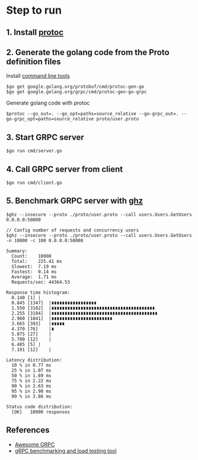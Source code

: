 # Step to run

## 1. Install [protoc](https://grpc.io/docs/protoc-installation/)

## 2. Generate the golang code from the Proto definition files

Install [command line tools](https://grpc.io/docs/languages/go/quickstart/)
```
$go get google.golang.org/protobuf/cmd/protoc-gen-go
$go get google.golang.org/grpc/cmd/protoc-gen-go-grpc
```

Generate golang code with protoc
```
$protoc --go_out=. --go_opt=paths=source_relative --go-grpc_out=. --go-grpc_opt=paths=source_relative proto/user.proto
```

## 3. Start GRPC server
```
$go run cmd/server.go
```

## 4. Call GRPC server from client
```
$go run cmd/client.go
```

## 5. Benchmark GRPC server with [ghz](https://ghz.sh/)
```
$ghz --insecure --proto ./proto/user.proto --call users.Users.GetUsers 0.0.0.0:50000

// Config number of requests and concurrency users
$ghz --insecure --proto ./proto/user.proto --call users.Users.GetUsers -n 10000 -c 100 0.0.0.0:50000

Summary:
  Count:	10000
  Total:	225.41 ms
  Slowest:	7.19 ms
  Fastest:	0.14 ms
  Average:	1.71 ms
  Requests/sec:	44364.53

Response time histogram:
  0.140 [1]	|
  0.845 [1347]	|∎∎∎∎∎∎∎∎∎∎∎∎∎∎∎∎∎
  1.550 [3102]	|∎∎∎∎∎∎∎∎∎∎∎∎∎∎∎∎∎∎∎∎∎∎∎∎∎∎∎∎∎∎∎∎∎∎∎∎∎∎∎
  2.255 [3184]	|∎∎∎∎∎∎∎∎∎∎∎∎∎∎∎∎∎∎∎∎∎∎∎∎∎∎∎∎∎∎∎∎∎∎∎∎∎∎∎∎
  2.960 [1841]	|∎∎∎∎∎∎∎∎∎∎∎∎∎∎∎∎∎∎∎∎∎∎∎
  3.665 [393]	|∎∎∎∎∎
  4.370 [76]	|∎
  5.075 [27]	|
  5.780 [12]	|
  6.485 [5]	|
  7.191 [12]	|

Latency distribution:
  10 % in 0.77 ms
  25 % in 1.07 ms
  50 % in 1.69 ms
  75 % in 2.22 ms
  90 % in 2.63 ms
  95 % in 2.98 ms
  99 % in 3.86 ms

Status code distribution:
  [OK]   10000 responses
```


## References
* [Awesome GRPC](https://github.com/grpc-ecosystem/awesome-grpc)
* [gRPC benchmarking and load testing tool](https://ghz.sh/)